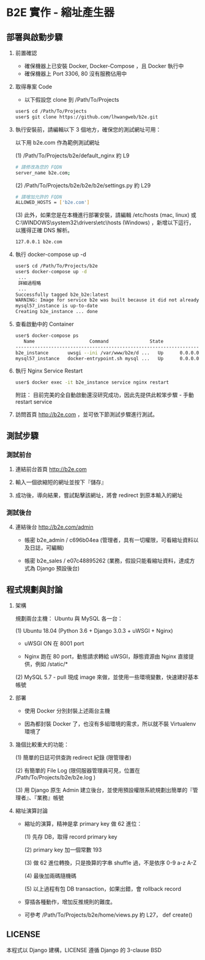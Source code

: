 # B2E 實作 - 縮址產生器

## 部署與啟動步驟

1. 前置確認

   - 確保機器上已安裝 Docker, Docker-Compose ，且 Docker 執行中
   - 確保機器上 Port 3306, 80 沒有服務佔用中

2. 取得專案 Code

   - 以下假設您 clone 到 /Path/To/Projects

   ```bash
   user$ cd /Path/To/Projects
   user$ git clone https://github.com/lhwangweb/b2e.git
   ```

3. 執行安裝前，請編輯以下 3 個地方，確保您的測試網址可用：

   以下用 b2e.com 作為範例測試網址

   (1) /Path/To/Projects/b2e/default_nginx  約 L9

   ```bash
   # 請修改為您的 FQDN
   server_name b2e.com;
   ```

   (2) /Path/To/Projects/b2e/b2e/b2e/settings.py 約 L29

   ```bash
   # 請增加允許的 FQDN
   ALLOWED_HOSTS = ['b2e.com']
   ```

   (3) 此外，如果您是在本機進行部署安裝，請編輯 /etc/hosts (mac, linux) 或 C:\WINDOWS\system32\drivers\etc\hosts  (Windows) ，新增以下這行，以獲得正確 DNS 解析。

   ```bash
   127.0.0.1 b2e.com
   ```

4. 執行 docker-compose up -d 

   ```bash
   user$ cd /Path/To/Projects/b2e
   user$ docker-compose up -d
    ...
    詳細過程略
    ...
   Successfully tagged b2e_b2e:latest
   WARNING: Image for service b2e was built because it did not already exist. To rebuild this image you must use `docker-compose build` or `docker-compose up --build`.
   mysql57_instance is up-to-date
   Creating b2e_instance ... done
   ```
   
5. 查看啟動中的 Container

   ```bash
   user$ docker-compose ps
      Name                    Command               State                 Ports           
   ---------------------------------------------------------------------------------------
   b2e_instance       uwsgi --ini /var/www/b2e/d ...   Up      0.0.0.0:80->80/tcp
   mysql57_instance   docker-entrypoint.sh mysql ...   Up      0.0.0.0:3306->3306/tcp
   ```

6. 執行 Nginx Service Restart

   ```bash
   user$ docker exec -it b2e_instance service nginx restart
   ```

   附註： 目前完美的全自動啟動還沒研究成功，因此先提供此較笨步驟 - 手動 restart service

7. 訪問首頁 http://b2e.com ，並可依下節測試步驟進行測試。

## 測試步驟

### 測試前台

1. 連結前台首頁 http://b2e.com

2. 輸入一個欲縮短的網址並按下『儲存』

3. 成功後，導向結果，嘗試點擊該網址，將會 redirect 到原本輸入的網址

### 測試後台

4. 連結後台 http://b2e.com/admin

   - 帳密 b2e_admin / c696b04ea  (管理者，具有一切權限，可看縮址資料以及日誌，可編輯)
   
   - 帳密 b2e_sales / e07c48895262  (業務，假設只能看縮址資料，達成方式為 Django 預設後台)

## 程式規劃與討論

1. 架構
  
   規劃兩台主機： Ubuntu 與 MySQL 各一台：

   (1) Ubuntu 18.04 (Python 3.6 + Django 3.0.3 + uWSGI + Nginx)

      - uWSGI ON 在 8001 port

      - Nginx 跑在 80 port，動態請求轉給 uWSGI，靜態資源由 Nginx 直接提供，例如 /static/* 
   
   (2) MySQL 5.7 - pull 現成 image 來做，並使用一些環境變數，快速建好基本帳號

2. 部署

   - 使用 Docker 分別封裝上述兩台主機

   - 因為都封裝 Docker 了，也沒有多組環境的需求，所以就不裝 Virtualenv 環境了

3. 幾個比較重大的功能：

   (1) 簡單的日誌可供查詢 redirect 紀錄 (限管理者)

   (2) 有簡單的 File Log (限伺服器管理員可見，位置在 /Path/To/Projects/b2e/b2e.log )

   (3) 用 Django 原生 Admin 建立後台，並使用預設權限系統規劃出簡單的『管理者』、『業務』帳號

4. 縮址演算討論

   - 縮址的演算，精神是拿 primary key 做 62 進位：
   
      (1) 先存 DB，取得 record primary key

      (2) primary key 加一個常數 193

      (3) 做 62 進位轉換，只是換算的字串 shuffle 過，不是依序 0-9 a-z A-Z

      (4) 最後加兩碼隨機碼

      (5) 以上過程有包 DB transaction，如果出錯，會 rollback record

   - 穿插各種動作，增加反推規則的難度。
   
   - 可參考 /Path/To/Projects/b2e/home/views.py 約 L27， def create()

## LICENSE

本程式以 Django 建構，LICENSE 遵循 Django  的 3-clause BSD